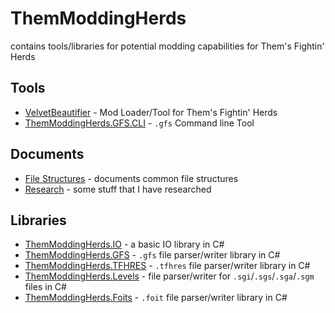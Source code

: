 # ThemModdingHerds

contains tools/libraries for potential modding capabilities for Them's Fightin' Herds

## Tools

- [VelvetBeautifier][velvet-beautifier-tool] - Mod Loader/Tool for Them's Fightin' Herds
- [ThemModdingHerds.GFS.CLI][gfs-cli-tool] - `.gfs` Command line Tool

## Documents

- [File Structures][file-structures-document] - documents common file structures
- [Research][research-link] - some stuff that I have researched

## Libraries

- [ThemModdingHerds.IO][io-library] - a basic IO library in C#
- [ThemModdingHerds.GFS][gfs-library] - `.gfs` file parser/writer library in C#
- [ThemModdingHerds.TFHRES][tfhres-library] - `.tfhres` file parser/writer library in C#
- [ThemModdingHerds.Levels][levels-library] - file parser/writer for `.sgi`/`.sgs`/`.sga`/`.sgm` files in C#
- [ThemModdingHerds.Foits][foits-library] - `.foit` file parser/writer library in C#

[io-library]: https://github.com/ThemModdingHerds/io
[gfs-library]: https://github.com/ThemModdingHerds/gfs
[tfhres-library]: https://github.com/ThemModdingHerds/tfhres
[foits-library]: https://github.com/ThemModdingHerds/foits
[velvet-beautifier-tool]: https://github.com/ThemModdingHerds/velvet-beautifier
[gfs-cli-tool]: https://github.com/ThemModdingHerds/gfs-cli
[file-structures-document]: https://github.com/ThemModdingHerds/file-structures
[levels-library]: https://github.com/ThemModdingHerds/levels
[research-link]: https://github.com/ThemModdingHerds/research
